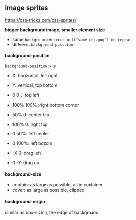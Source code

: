 ## image sprites

https://css-tricks.com/css-sprites/

**bigger background image, smaller element size**

- same `background:#cccccc url("same_url.png") no-repeat`
- different `background-position`


#### background-position
`background-position:x y`
- X: horizontal, left right 
- Y: vertical, top bottom

- 0 0： top left 
- 100% 100% :right bottom cornor

- 50% 0: center top
- 100% 0: right top

- 0 50%: left center
- 0 100%: left bottom

- -X 0: drag left
- 0 -Y: drag up


#### background-size
- contain: as large as possible, all in container
- cover: as large as possible, clipped

#### background-origin
similar as box-sizing, the edge of background